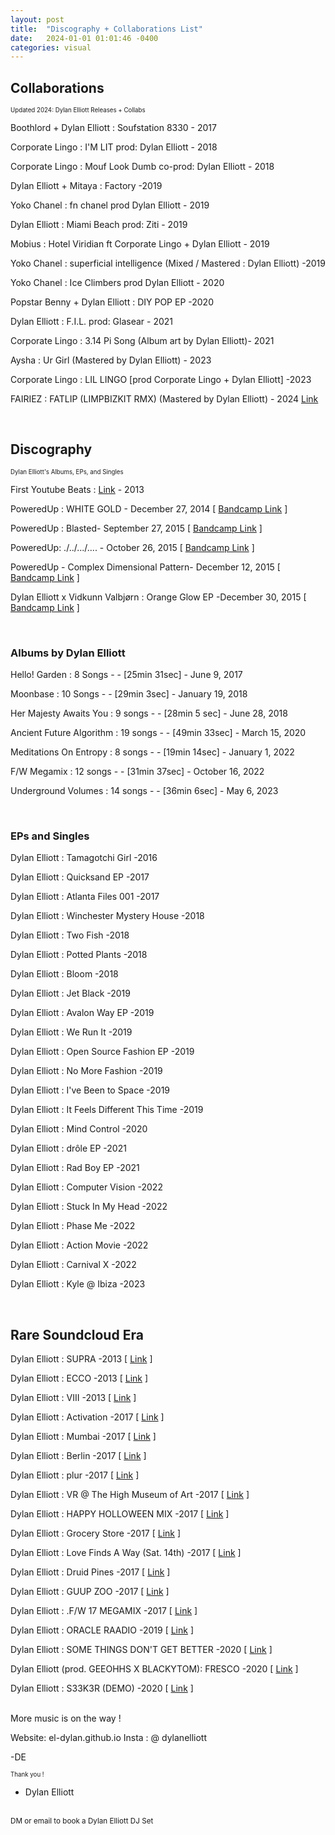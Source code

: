 ```yaml
---
layout: post
title:  "Discography + Collaborations List"
date:   2024-01-01 01:01:46 -0400
categories: visual
---
```

<h2>Collaborations  </h2>
<sub><sup>Updated 2024: Dylan Elliott Releases + Collabs
</sup></sub>

Boothlord + Dylan Elliott : Soufstation 8330  - 2017

Corporate Lingo : I'M LIT prod: Dylan Elliott - 2018

Corporate Lingo : Mouf Look Dumb co-prod: Dylan Elliott  - 2018

Dylan Elliott + Mitaya : Factory -2019

Yoko Chanel : fn chanel prod Dylan Elliott - 2019

Dylan Elliott : Miami Beach prod: Ziti - 2019

Mobius : Hotel Viridian ft Corporate Lingo + Dylan Elliott - 2019

Yoko Chanel : superficial intelligence (Mixed / Mastered : Dylan Elliott) -2019

Yoko Chanel : Ice Climbers prod Dylan Elliott - 2020

Popstar Benny + Dylan Elliott : DIY POP EP -2020

Dylan Elliott : F.I.L. prod: Glasear - 2021

Corporate Lingo : 3.14 Pi Song (Album art by Dylan Elliott)- 2021

Aysha : Ur Girl (Mastered by Dylan Elliott) - 2023

Corporate Lingo : LIL LINGO [prod Corporate Lingo + Dylan Elliott] -2023 

FAIRIEZ : FATLIP (LIMPBIZKIT RMX) (Mastered by Dylan Elliott) - 2024
[Link](https://soundcloud.com/fairiez333/fatlip?in=fairiez333/sets/releases-production)

<br>

<h2>Discography </h2>
<sub><sup>Dylan Elliott's Albums, EPs, and Singles
</sup></sub>

First Youtube Beats : [Link](https://www.youtube.com/@OfficialSophomore) - 2013

PoweredUp : WHITE GOLD - December 27, 2014 [ [Bandcamp Link](https://poweredup.bandcamp.com/album/white-gold) ]

PoweredUp : Blasted- September 27, 2015  [ [Bandcamp Link](https://poweredup.bandcamp.com/album/blasted) ]

PoweredUp: .​/​.​.​/​.​.​.​/​.​.​.​.   - October 26, 2015 [ [Bandcamp Link](https://poweredup.bandcamp.com/album/-) ]

PoweredUp - Complex Dimensional Pattern- December 12, 2015 [ [Bandcamp Link](https://poweredup.bandcamp.com/album/complex-dimensional-pattern) ] 

Dylan Elliott x Vidkunn Valbjørn : Orange Glow EP -December 30, 2015 [ [Bandcamp Link](https://virtualworldrecords.bandcamp.com/album/orange-glow-ep) ] 

<br>

<h3> Albums by Dylan Elliott </h3>
Hello! Garden : 8 Songs -        - [25min 31sec] - June 9, 2017

Moonbase : 10 Songs  -       - [29min 3sec] - January 19, 2018

Her Majesty Awaits You : 9 songs  -        - [28min 5 sec] - June 28, 2018

Ancient Future Algorithm : 19 songs -      - [49min 33sec] - March 15, 2020

Meditations On Entropy : 8 songs  -        - [19min 14sec] - January 1, 2022

F/W Megamix : 12 songs  -        - [31min 37sec] - October 16, 2022

Underground Volumes : 14 songs -        - [36min 6sec] - May 6, 2023



<br>
<h3> EPs and Singles </h3>

Dylan Elliott : Tamagotchi Girl -2016

Dylan Elliott : Quicksand EP -2017

Dylan Elliott : Atlanta Files 001 -2017

Dylan Elliott : Winchester Mystery House -2018

Dylan Elliott : Two Fish -2018

Dylan Elliott : Potted Plants -2018

Dylan Elliott : Bloom -2018

Dylan Elliott : Jet Black -2019

Dylan Elliott : Avalon Way EP -2019

Dylan Elliott : We Run It -2019

Dylan Elliott : Open Source Fashion EP -2019

Dylan Elliott : No More Fashion -2019

Dylan Elliott : I've Been to Space -2019

Dylan Elliott : It Feels Different This Time -2019

Dylan Elliott : Mind Control -2020

Dylan Elliott : drôle EP -2021

Dylan Elliott : Rad Boy EP -2021

Dylan Elliott : Computer Vision -2022

Dylan Elliott : Stuck In My Head -2022

Dylan Elliott : Phase Me -2022

Dylan Elliott : Action Movie -2022

Dylan Elliott : Carnival X -2022

Dylan Elliott : Kyle @ Ibiza -2023

<br>

<h2>Rare Soundcloud Era  </h2>

Dylan Elliott : SUPRA -2013 [ [Link](https://soundcloud.com/poweredup/supra) ]

Dylan Elliott : ECCO -2013 [ [Link](https://soundcloud.com/poweredup/ecco) ]

Dylan Elliott : VIII -2013 [ [Link](https://soundcloud.com/poweredup/viii) ]

Dylan Elliott : Activation -2017 [ [Link](https://soundcloud.com/poweredup/activation) ]

Dylan Elliott : Mumbai -2017 [ [Link](https://soundcloud.com/poweredup/mumbai) ]

Dylan Elliott : Berlin -2017 [ [Link](https://soundcloud.com/poweredup/berlin) ]

Dylan Elliott : plur -2017 [ [Link](https://soundcloud.com/poweredup/plur) ]

Dylan Elliott : VR @ The High Museum of Art -2017 [ [Link](https://soundcloud.com/poweredup/vr-the-high-museum-of-art) ]

Dylan Elliott : HAPPY HOLLOWEEN MIX -2017 [ [Link](https://soundcloud.com/poweredup/happy-holloween-mix) ]

Dylan Elliott : Grocery Store -2017 [ [Link](https://soundcloud.com/poweredup/grocery-store) ]

Dylan Elliott : Love Finds A Way (Sat. 14th) -2017 [ [Link](https://soundcloud.com/poweredup/love-finds-a-way-sat-14th) ]

Dylan Elliott : Druid Pines -2017 [ [Link](https://soundcloud.com/poweredup/druid-pines) ]

Dylan Elliott : GUUP ZOO -2017 [ [Link](https://soundcloud.com/poweredup/guup-zoo) ]

Dylan Elliott : .F/W 17 MEGAMIX -2017 [ [Link](https://soundcloud.com/poweredup/fw-17-megamix) ]

Dylan Elliott : ORACLE RAADIO -2019 [ [Link](https://soundcloud.com/poweredup/oracle-raadio) ]

Dylan Elliott : SOME THINGS DON'T GET BETTER -2020 [ [Link](https://soundcloud.com/poweredup/some-things-dont-get-better) ]

Dylan Elliott (prod. GEEOHHS X BLACKYTOM): FRESCO -2020 [ [Link](https://soundcloud.com/poweredup/fresco-prod-geeohhs-x-blackytom) ]

Dylan Elliott : S33K3R (DEMO) -2020 [ [Link](https://soundcloud.com/poweredup/s33k3r-demo) ]

<br>
More music is on the way !

Website: el-dylan.github.io
Insta : @ dylanelliott

-DE

<sub><sup>Thank you !
<br>
- Dylan Elliott 
<br>
<sup>DM or email to book a Dylan Elliott DJ Set<sub>
